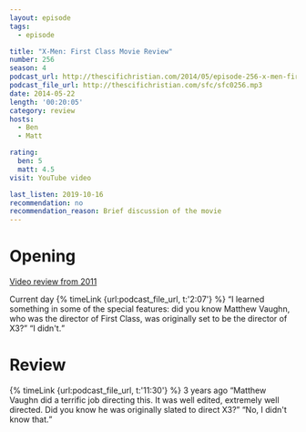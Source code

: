 ```yaml
---
layout: episode
tags:
  - episode

title: "X-Men: First Class Movie Review"
number: 256
season: 4
podcast_url: http://thescifichristian.com/2014/05/episode-256-x-men-first-class-movie-review/
podcast_file_url: http://thescifichristian.com/sfc/sfc0256.mp3
date: 2014-05-22
length: '00:20:05'
category: review
hosts:
  - Ben
  - Matt

rating:
  ben: 5
  matt: 4.5
visit: YouTube video

last_listen: 2019-10-16
recommendation: no
recommendation_reason: Brief discussion of the movie
---
```

# Opening
[Video review from 2011](https://www.youtube.com/watch?v=uUBZflcbFBQ)

<div class="quote">
  <span class="quote-context is-size-6">Current day</span>
  {% timeLink {url:podcast_file_url, t:'2:07'} %}
  <q class="matt">I learned something in some of the special features: did you know Matthew Vaughn, who was the director of First Class, was originally set to be the director of X3?</q>
  <q class="ben">I didn't.</q>
</div>

# Review
<div class="quote">
  {% timeLink {url:podcast_file_url, t:'11:30'} %}
  <span class="quote-context is-size-6">3 years ago</span>
  <q class="ben">Matthew Vaughn did a terrific job directing this. It was well edited, extremely well directed. Did you know he was originally slated to direct X3?</q>
  <q class="matt">No, I didn't know that.</q>
</div>